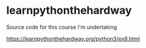 # learnpythonthehardway
Source code for this course I'm undertaking

https://learnpythonthehardway.org/python3/ex8.html
